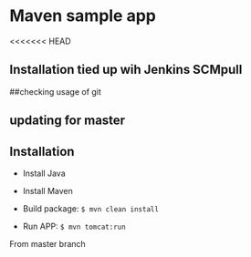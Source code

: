 # Maven sample app
<<<<<<< HEAD
## Installation tied up wih Jenkins SCMpull


##checking usage of git
## updating for master


## Installation


- Install Java
- Install Maven

- Build package: `$ mvn clean install`

- Run APP: `$ mvn tomcat:run`
  

From master branch
